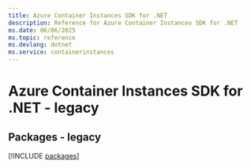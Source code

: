 ```yaml
---
title: Azure Container Instances SDK for .NET
description: Reference for Azure Container Instances SDK for .NET
ms.date: 06/06/2025
ms.topic: reference
ms.devlang: dotnet
ms.service: containerinstances
---
```

# Azure Container Instances SDK for .NET - legacy
## Packages - legacy
[!INCLUDE [packages](container-instances-index.md)]